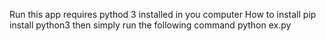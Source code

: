 Run this app requires pythod 3 installed in you computer 
How to install pip install python3
then simply run the following command 
python ex.py
